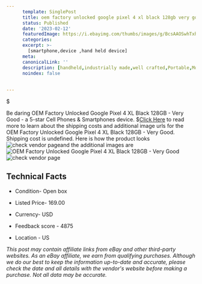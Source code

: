 ```yaml
---
      template: SinglePost
      title: oem factory unlocked google pixel 4 xl black 128gb very good
      status: Published
      date: '2023-02-12'
      featuredImage: https://i.ebayimg.com/thumbs/images/g/BcsAAOSwhTxh8Qs4/s-l225.jpg
      categories: 
      excerpt: >-
        [smartphone,device ,hand held device]
      meta:
      canonicalLink: ''
      description: [handheld,industrially made,well crafted,Portable,Mobile,Compact,Convenient,Lightweight,Maneuverable,Man-portable,Miniature,Carriable,Hand-held,Light,Holdable,Transportable,Mobile device,Pocket-sized,On-the-go,Wireless,Cordless,Compact size,Convenient size, smartphone,device ,hand held device]
      noindex: false
      
        
---
```

$

Be daring OEM Factory Unlocked Google Pixel 4 XL Black 128GB - Very Good - a 5-star Cell Phones & Smartphones device.
$[Click Here](https://www.ebay.com/itm/225360396791?hash=item347886c1f7%3Ag%3ABcsAAOSwhTxh8Qs4&mkevt=1&mkcid=1&mkrid=711-53200-19255-0&campid=%253CePNCampaignId%253E&customid=%253CreferenceId%253E&toolid=10049) to read more to learn about the shipping costs and additional image urls for the OEM Factory Unlocked Google Pixel 4 XL Black 128GB - Very Good. Shipping cost is undefined. Here is how the product looks ![check vendor page](https://i.ebayimg.com/thumbs/images/g/BcsAAOSwhTxh8Qs4/s-l225.jpg)and the additional images are![OEM Factory Unlocked Google Pixel 4 XL Black 128GB - Very Good](https://i.ebayimg.com/images/g/BcsAAOSwhTxh8Qs4/s-l1600.jpg)![check vendor page](https://origin-galleryplus.ebayimg.com/ws/web/225360396791_2_0_1/225x225.jpg,https://origin-galleryplus.ebayimg.com/ws/web/225360396791_3_0_1/225x225.jpg,https://origin-galleryplus.ebayimg.com/ws/web/225360396791_4_0_1/225x225.jpg)



 ## Technical Facts 



     
      

 - Condition- Open box 


      

 - Listed Price- 169.00 


      

 - Currency- USD 


      

 - Feedback score - 4875 


      

 - Location - US 


      
      

 *_This post may contain affiliate links from eBay and other third-party websites. As an eBay affiliate, we earn from qualifying purchases. Although we do our best to keep the information up-to-date and accurate, please check the date and all details with the vendor's website before making a purchase. Not all data may be accurate._*






